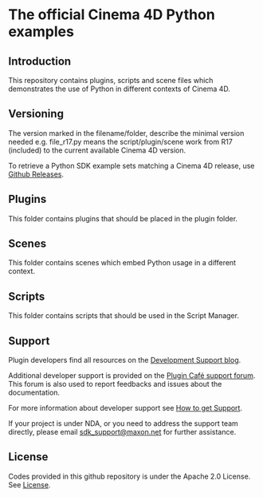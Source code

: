 # The official Cinema 4D Python examples

## Introduction

This repository contains plugins, scripts and scene files which demonstrates the use of Python in different contexts of Cinema 4D.

## Versioning

The version marked in the filename/folder, describe the minimal version needed e.g. file_r17.py means the script/plugin/scene work from R17 (included) to the current available Cinema 4D version.

To retrieve a Python SDK example sets matching a Cinema 4D release, use [Github Releases](https://github.com/PluginCafe/cinema4d_py_sdk_extended/releases).

## Plugins

This folder contains plugins that should be placed in the plugin folder.

## Scenes

This folder contains scenes which embed Python usage in a different context.

## Scripts

This folder contains scripts that should be used in the Script Manager.

## Support

Plugin developers find all resources on the [Development Support blog](https://developers.maxon.net).

Additional developer support is provided on the [Plugin Café support forum](https://plugincafe.maxon.net/). This forum is also used to report feedbacks and issues about the documentation.

For more information about developer support see [How to get Support](https://developers.maxon.net/?page_id=3001).

If your project is under NDA, or you need to address the support team directly, please email sdk_support@maxon.net for further assistance.

## License

Codes provided in this github repository is under the Apache 2.0 License. See [License](LICENSE).
